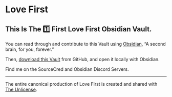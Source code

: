 # Love First
## This Is The 1️⃣ First Love First Obsidian Vault.

You can read through and contribute to this Vault using [Obsidian](https://obsidian.md/), “A second brain, for you, forever.”

Then, [download this Vault](https://github.com/KuraFire/lovefirst) from GitHub, and open it locally with Obsidian.

Find me on the SourceCred and Obsidian Discord Servers.

---
The entire canonical production of Love First is created and shared with [The Unlicense](https://choosealicense.com/licenses/unlicense/).
 
